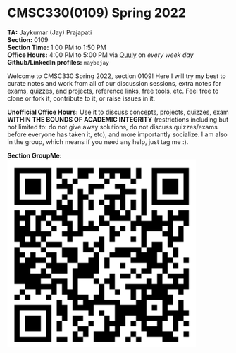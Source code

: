 # CMSC330(0109) Spring 2022

**TA:** Jaykumar (Jay) Prajapati  
**Section:** 0109  
**Section Time:** 1:00 PM to 1:50 PM  
**Office Hours:** 4:00 PM to 5:00 PM via [Quuly](www.quuly.com) on _every week day_  
**Github/LinkedIn profiles:** `maybejay`

Welcome to CMSC330 Spring 2022, section 0109! Here I will try my best to curate notes and work from all of our discussion sessions, extra notes for exams, quizzes, and projects, reference links, free tools, etc. Feel free to clone or fork it, contribute to it, or raise issues in it.

**Unofficial Office Hours:** Use it to discuss concepts, projects, quizzes, exam **WITHIN THE BOUNDS OF ACADEMIC INTEGRITY** (restrictions including but not limited to: do not give away solutions, do not discuss quizzes/exams before everyone has taken it, etc), and more importantly socialize. I am also in the group, which means if you need any help, just tag me :).

**Section GroupMe:** 
![Join QR Code](./groupme.png)


